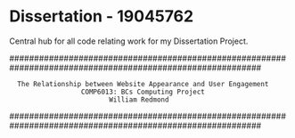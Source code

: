 # Dissertation - 19045762
Central hub for all code relating work for my Dissertation Project.

###########################################################################################################

      The Relationship between Website Appearance and User Engagement 
                      COMP6013: BCs Computing Project
                             William Redmond

###########################################################################################################
